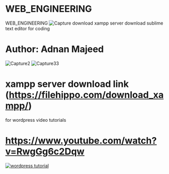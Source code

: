# WEB_ENGINEERING
WEB_ENGINEERING
![Capture](https://github.com/user-attachments/assets/be362a30-f901-4dd9-8a8d-ee6a062b564b)
download xampp server
download sublime text editor for coding
# Author: Adnan Majeed
![Capture2](https://github.com/user-attachments/assets/c5e05a8d-b30f-49d5-854b-d1f9f8aeb435)
![Capture33](https://github.com/user-attachments/assets/cc669c1c-23ba-48e6-94c4-7ff6396acbfe)
# xampp server download link  (https://filehippo.com/download_xampp/)
for wordpress video tutorials
# https://www.youtube.com/watch?v=RwgGg6c2Dqw 
[![wordpress tutorial](https://img.youtube.com/vi/RwgGg6c2Dqw&t=5s)](https://www.youtube.com/watch?v=RwgGg6c2Dqw&t=5s)

